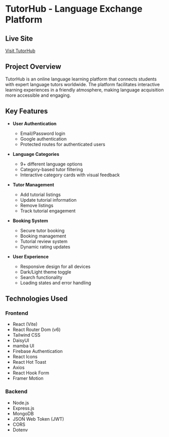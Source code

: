 # TutorHub - Language Exchange Platform

## Live Site
[Visit TutorHub](your-live-url-here)

## Project Overview
TutorHub is an online language learning platform that connects students with expert language tutors worldwide. The platform facilitates interactive learning experiences in a friendly atmosphere, making language acquisition more accessible and engaging.

## Key Features
- **User Authentication**
  - Email/Password login
  - Google authentication
  - Protected routes for authenticated users

- **Language Categories**
  - 9+ different language options
  - Category-based tutor filtering
  - Interactive category cards with visual feedback

- **Tutor Management**
  - Add tutorial listings
  - Update tutorial information
  - Remove listings
  - Track tutorial engagement

- **Booking System**
  - Secure tutor booking
  - Booking management
  - Tutorial review system
  - Dynamic rating updates

- **User Experience**
  - Responsive design for all devices
  - Dark/Light theme toggle
  - Search functionality
  - Loading states and error handling

## Technologies Used

### Frontend
- React (Vite)
- React Router Dom (v6)
- Tailwind CSS
- DaisyUI
- mamba UI
- Firebase Authentication
- React Icons
- React Hot Toast
- Axios
- React Hook Form
- Framer Motion

### Backend
- Node.js
- Express.js
- MongoDB
- JSON Web Token (JWT)
- CORS
- Dotenv


